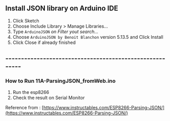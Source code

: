 ## Install JSON library on Arduino IDE

1. Click Sketch
2. Choose Include Library > Manage Libraries...
3. Type `ArduinoJSON` <i>on Filter yout search...</i>
4. Choose `ArduinoJSON by Benoit Blanchon` version 5.13.5 and Click Install
5. Click Close if already finished

## --------------------------------------------------------

### How to Run 11A-ParsingJSON_fromWeb.ino

1. Run the esp8266
2. Check the result on Serial Monitor

Reference from : [https://www.instructables.com/ESP8266-Parsing-JSON/](https://www.instructables.com/ESP8266-Parsing-JSON/)
